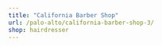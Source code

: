 ```yaml
---
title: "California Barber Shop"
url: /palo-alto/california-barber-shop-3/
shop: hairdresser
---
```

